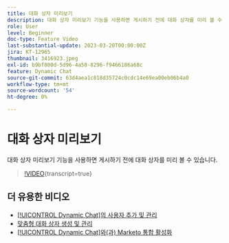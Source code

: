```yaml
---
title: 대화 상자 미리보기
description: 대화 상자 미리보기 기능을 사용하면 게시하기 전에 대화 상자를 미리 볼 수 있습니다.
role: User
level: Beginner
doc-type: Feature Video
last-substantial-update: 2023-03-20T00:00:00Z
jira: KT-12965
thumbnail: 3416923.jpeg
exl-id: b9bf800d-5d96-4a58-8296-f9466186a68c
feature: Dynamic Chat
source-git-commit: 63d4aea1c818d35724c0cdc14e69ea00eb06b4a0
workflow-type: tm+mt
source-wordcount: '54'
ht-degree: 0%

---
```


# 대화 상자 미리보기

대화 상자 미리보기 기능을 사용하면 게시하기 전에 대화 상자를 미리 볼 수 있습니다.

>[!VIDEO](https://video.tv.adobe.com/v/3436863/?quality=12&learn=on&captions=kor){transcript=true}

## 더 유용한 비디오

* [[!UICONTROL Dynamic Chat]의 사용자 추가 및 관리](user-management.md)
* [맞춤형 대화 상자 생성 및 관리](dialogue-management.md)
* [[!UICONTROL Dynamic Chat]와(과) Marketo 통합 활성화](marketo-integration.md)

